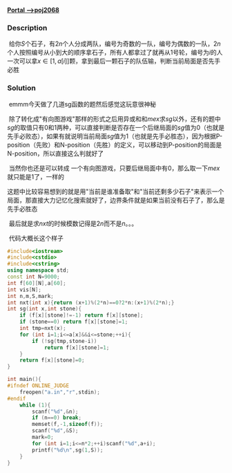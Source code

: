 [**Portal -->poj2068**](http://poj.org/problem?id=2068)

### Description

​	给你$S$个石子，有$2n$个人分成两队，编号为奇数的一队，编号为偶数的一队，$2n$个人按照编号从小到大的顺序拿石子，所有人都拿过了就再从$1$号轮，编号为$i$的人一次可以拿$x\in[1,a[i]]$颗，拿到最后一颗石子的队伍输，判断当前局面是否先手必胜

### Solution

​	emmm今天做了几道sg函数的题然后感觉这玩意很神秘

​	除了转化成"有向图游戏"那样的形式之后用异或和和$mex$求$sg$以外，还有的题中$sg$的取值只有$0$和$1$两种，可以直接判断是否存在一个后继局面的$sg$值为$0$（也就是先手必败态），如果有就说明当前局面$sg$值为$1$（也就是先手必胜态），因为根据P-position（先败）和N-position（先胜）的定义，可以移动到P-position的局面是N-position，所以直接这么判就好了

​	当然你也还是可以转成 一个有向图游戏，只要后继局面中有$0​$，那么取一下$mex​$就只能是$1​$了，一样的

​	这题中比较容易想到的就是用"当前是谁准备取"和"当前还剩多少石子"来表示一个局面，那直接大力记忆化搜索就好了，边界条件就是如果当前没有石子了，那么是先手必胜态

​	最后就是求$nxt$的时候模数记得是$2n$而不是$n$。。。



​	代码大概长这个样子

```C++
#include<iostream>
#include<cstdio>
#include<cstring>
using namespace std;
const int N=9000;
int f[60][N],a[60];
int vis[N];
int n,m,S,mark;
int nxt(int x){return (x+1)%(2*n)==0?2*n:(x+1)%(2*n);}
int sg(int x,int stone){
	if (f[x][stone]!=-1) return f[x][stone];
	if (stone==0) return f[x][stone]=1;
	int tmp=nxt(x);
	for (int i=1;i<=a[x]&&i<=stone;++i){
		if (!sg(tmp,stone-i))
			return f[x][stone]=1;
	}
	return f[x][stone]=0;
}

int main(){
#ifndef ONLINE_JUDGE
	freopen("a.in","r",stdin);
#endif
	while (1){
		scanf("%d",&n);
		if (n==0) break;
		memset(f,-1,sizeof(f));
		scanf("%d",&S);
		mark=0;
		for (int i=1;i<=n*2;++i)scanf("%d",a+i);
		printf("%d\n",sg(1,S));
	}
}
```



